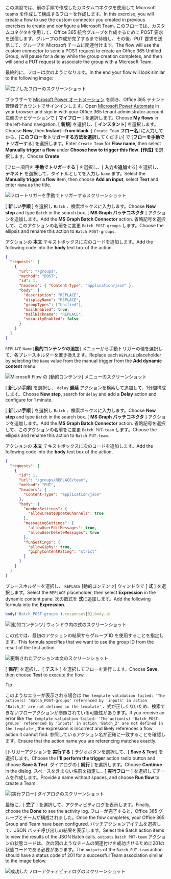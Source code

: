 <!-- markdownlint-disable MD002 MD041 -->

<span data-ttu-id="ee2c2-101">この演習では、前の手順で作成したカスタムコネクタを使用して Microsoft teams を作成して構成するフローを作成します。</span><span class="sxs-lookup"><span data-stu-id="ee2c2-101">In this exercise, you will create a flow to use the custom connector you created in previous exercises to create and configure a Microsoft Team.</span></span> <span data-ttu-id="ee2c2-102">このフローでは、カスタムコネクタを使用して、Office 365 統合グループを作成するために POST 要求を送信します。グループの作成が完了するまで待機し、その後、PUT 要求を送信して、グループを Microsoft チームに関連付けます。</span><span class="sxs-lookup"><span data-stu-id="ee2c2-102">The flow will use the custom connector to send a POST request to create an Office 365 Unified Group, will pause for a delay while the group creation completes, and then will send a PUT request to associate the group with a Microsoft Team.</span></span>

<span data-ttu-id="ee2c2-103">最終的に、フローは次のようになります。</span><span class="sxs-lookup"><span data-stu-id="ee2c2-103">In the end your flow will look similar to the following image:</span></span>

![完了したフローのスクリーンショット](./images/completed-flow.png)

<span data-ttu-id="ee2c2-105">ブラウザーで [Microsoft Power オートメーション](https://flow.microsoft.com) を開き、Office 365 テナント管理者アカウントでサインインします。</span><span class="sxs-lookup"><span data-stu-id="ee2c2-105">Open [Microsoft Power Automate](https://flow.microsoft.com) in your browser and sign in with your Office 365 tenant administrator account.</span></span> <span data-ttu-id="ee2c2-106">左側のナビゲーションで [ **マイフロー** ] を選択します。</span><span class="sxs-lookup"><span data-stu-id="ee2c2-106">Choose **My flows** in the left-hand navigation.</span></span> <span data-ttu-id="ee2c2-107">[ **新規**] を選択し、[ **インスタント**] を選択します。</span><span class="sxs-lookup"><span data-stu-id="ee2c2-107">Choose **New**, then **Instant--from blank**.</span></span> <span data-ttu-id="ee2c2-108">[ `Create Team` **フロー名**] に入力してから、[**このフローをトリガーする方法を選択**してください] で [**フローを手動でトリガー**する] を選択します。</span><span class="sxs-lookup"><span data-stu-id="ee2c2-108">Enter `Create Team` for **Flow name**, then select **Manually trigger a flow** under **Choose how to trigger this flow**.</span></span> <span data-ttu-id="ee2c2-109">**[作成]** を選択します。</span><span class="sxs-lookup"><span data-stu-id="ee2c2-109">Choose **Create**.</span></span>

<span data-ttu-id="ee2c2-110">[フロー項目を **手動でトリガーする** ] を選択し、[ **入力を追加**する] を選択し、 **テキスト** を選択して、タイトルとしてを入力し `Name` ます。</span><span class="sxs-lookup"><span data-stu-id="ee2c2-110">Select the **Manually trigger a flow** item, then choose **Add an input**, select **Text** and enter `Name` as the title.</span></span>

![フロートリガーを手動でトリガーするスクリーンショット](./images/manually-trigger.png)

<span data-ttu-id="ee2c2-112">[ **新しい手順** ] を選択し `Batch` 、検索ボックスに入力します。</span><span class="sxs-lookup"><span data-stu-id="ee2c2-112">Choose **New step** and type `Batch` in the search box.</span></span> <span data-ttu-id="ee2c2-113">[ **MS Graph バッチコネクタ** ] アクションを追加します。</span><span class="sxs-lookup"><span data-stu-id="ee2c2-113">Add the **MS Graph Batch Connector** action.</span></span> <span data-ttu-id="ee2c2-114">省略記号を選択して、このアクションの名前をに変更 `Batch POST-groups` します。</span><span class="sxs-lookup"><span data-stu-id="ee2c2-114">Choose the ellipsis and rename this action to `Batch POST-groups`.</span></span>

<span data-ttu-id="ee2c2-115">アクションの **本文** テキストボックスに次のコードを追加します。</span><span class="sxs-lookup"><span data-stu-id="ee2c2-115">Add the following code into the **body** text box of the action.</span></span>

```json
{
  "requests": [
    {
      "url": "/groups",
      "method": "POST",
      "id": 1,
      "headers": { "Content-Type": "application/json" },
      "body": {
        "description": "REPLACE",
        "displayName": "REPLACE",
        "groupTypes": ["Unified"],
        "mailEnabled": true,
        "mailNickname": "REPLACE",
        "securityEnabled": false
      }
    }
  ]
}
```

<span data-ttu-id="ee2c2-116">`REPLACE` `Name` [**動的コンテンツの追加**] メニューから手動トリガーの値を選択して、各プレースホルダーを置き換えます。</span><span class="sxs-lookup"><span data-stu-id="ee2c2-116">Replace each `REPLACE` placeholder by selecting the `Name` value from the manual trigger from the **Add dynamic content** menu.</span></span>

![Microsoft Flow の [動的コンテンツ] メニューのスクリーンショット](./images/dynamic-content.png)

<span data-ttu-id="ee2c2-118">[ **新しい手順**] を選択し、 `delay` **遅延** アクションを検索して追加して、1分間構成します。</span><span class="sxs-lookup"><span data-stu-id="ee2c2-118">Choose **New step**, search for `delay` and add a **Delay** action and configure for 1 minute.</span></span>

<span data-ttu-id="ee2c2-119">[ **新しい手順** ] を選択し `Batch` 、検索ボックスに入力します。</span><span class="sxs-lookup"><span data-stu-id="ee2c2-119">Choose **New step** and type `Batch` in the search box.</span></span> <span data-ttu-id="ee2c2-120">[ **MS Graph バッチコネクタ** ] アクションを追加します。</span><span class="sxs-lookup"><span data-stu-id="ee2c2-120">Add the **MS Graph Batch Connector** action.</span></span> <span data-ttu-id="ee2c2-121">省略記号を選択して、このアクションの名前をに変更 `Batch PUT-team` します。</span><span class="sxs-lookup"><span data-stu-id="ee2c2-121">Choose the ellipsis and rename this action to `Batch PUT-team`.</span></span>

<span data-ttu-id="ee2c2-122">アクションの **本文** テキストボックスに次のコードを追加します。</span><span class="sxs-lookup"><span data-stu-id="ee2c2-122">Add the following code into the **body** text box of the action.</span></span>

```json
{
  "requests": [
    {
      "id": 1,
      "url": "/groups/REPLACE/team",
      "method": "PUT",
      "headers": {
        "Content-Type": "application/json"
      },
      "body": {
        "memberSettings": {
          "allowCreateUpdateChannels": true
        },
        "messagingSettings": {
          "allowUserEditMessages": true,
          "allowUserDeleteMessages": true
        },
        "funSettings": {
          "allowGiphy": true,
          "giphyContentRating": "strict"
        }
      }
    }
  ]
}
```

<span data-ttu-id="ee2c2-123">プレースホルダーを選択し、 `REPLACE` [動的コンテンツ] ウィンドウで [ **式** ] を選択します。</span><span class="sxs-lookup"><span data-stu-id="ee2c2-123">Select the `REPLACE` placeholder, then select **Expression** in the dynamic content pane.</span></span> <span data-ttu-id="ee2c2-124">次の数式を **式**に追加します。</span><span class="sxs-lookup"><span data-stu-id="ee2c2-124">Add the following formula into the **Expression**.</span></span>

```js
body('Batch_POST-groups').responses[0].body.id
```

![[動的コンテンツ] ウィンドウ内の式のスクリーンショット](./images/flow-formula.png)

<span data-ttu-id="ee2c2-126">この式では、最初のアクションの結果からグループ ID を使用することを指定します。</span><span class="sxs-lookup"><span data-stu-id="ee2c2-126">This formula specifies that we want to use the group ID from the result of the first action.</span></span>

![更新されたアクション本文のスクリーンショット](./images/updated-body.png)

<span data-ttu-id="ee2c2-128">[ **保存**] を選択し、[ **テスト** ] を選択してフローを実行します。</span><span class="sxs-lookup"><span data-stu-id="ee2c2-128">Choose **Save**, then choose **Test** to execute the flow.</span></span>

> [!TIP]
> <span data-ttu-id="ee2c2-129">このようなエラーが表示される場合は `The template validation failed: 'The action(s) 'Batch_POST-groups' referenced by 'inputs' in action 'Batch_2' are not defined in the template'` 、式が正しくないため、検索できないフローアクションが参照されている可能性があります。</span><span class="sxs-lookup"><span data-stu-id="ee2c2-129">If you receive an error like `The template validation failed: 'The action(s) 'Batch_POST-groups' referenced by 'inputs' in action 'Batch_2' are not defined in the template'`, the expression is incorrect and likely references a flow action it cannot find.</span></span> <span data-ttu-id="ee2c2-130">参照しているアクション名が正確に一致することを確認します。</span><span class="sxs-lookup"><span data-stu-id="ee2c2-130">Ensure that the action name you are referencing matches exactly.</span></span>

<span data-ttu-id="ee2c2-131">[トリガーアクションを **実行する** ] ラジオボタンを選択して、[ **Save & Test**] を選択します。</span><span class="sxs-lookup"><span data-stu-id="ee2c2-131">Choose the **I'll perform the trigger** action radio button and choose **Save & Test**.</span></span> <span data-ttu-id="ee2c2-132">ダイアログの [ **続行** ] を選択します。</span><span class="sxs-lookup"><span data-stu-id="ee2c2-132">Choose **Continue** in the dialog.</span></span> <span data-ttu-id="ee2c2-133">スペースを含まない名前を指定し、[ **実行フロー** ] を選択してチームを作成します。</span><span class="sxs-lookup"><span data-stu-id="ee2c2-133">Provide a name without spaces, and choose **Run flow** to create a Team.</span></span>

![[実行フロー] ダイアログのスクリーンショット](./images/run-flow.png)

<span data-ttu-id="ee2c2-135">最後に、[ **完了** ] を選択して、アクティビティログを表示します。</span><span class="sxs-lookup"><span data-stu-id="ee2c2-135">Finally, choose the **Done** to see the activity log.</span></span> <span data-ttu-id="ee2c2-136">フローが完了すると、Office 365 グループとチームが構成されました。</span><span class="sxs-lookup"><span data-stu-id="ee2c2-136">Once the flow completes, your Office 365 Group and Team have been configured.</span></span> <span data-ttu-id="ee2c2-137">バッチアクションアイテムを選択して、JSON バッチ呼び出しの結果を表示します。</span><span class="sxs-lookup"><span data-stu-id="ee2c2-137">Select the Batch action items to view the results of the JSON Batch calls.</span></span> <span data-ttu-id="ee2c2-138">`outputs` `Batch PUT-team` アクションの状態コードは、次の図のようなチームの関連付けを成功させるために201の状態コードである必要があります。</span><span class="sxs-lookup"><span data-stu-id="ee2c2-138">The `outputs` of the `Batch PUT-team` action should have a status code of 201 for a successful Team association similar to the image below.</span></span>

![成功したフローアクティビティログのスクリーンショット](./images/success.png)
